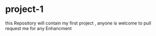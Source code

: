 # project-1
this Repository will contain my first project , anyone is welcome to pull request me for any Enhancment

